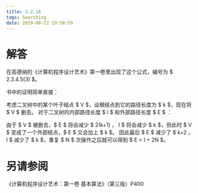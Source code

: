 ```yaml
---
title: 3.2.16
tags: Searching
date: 2019-08-22 19:58:59
---
```



# 解答

在高德纳的《计算机程序设计艺术》第一卷里出现了这个公式，编号为 $ 2.3.4.5(3) $。

书中的证明简单直接：

考虑二叉树中的某个叶子结点 $ V $，设根结点到它的路径长度为 $ k $，现在将 $ V $ 删去。
对于二叉树的内部路径长度 $ I $ 和外部路径长度 $ E $ ：

由于 $ V $ 被删去，$ E $ 将会减少 $ 2(k+1) $，$ I $ 将会减少 $ k $，但此时 $ V $ 变成了一个外部结点，$ E $ 又会加上 $ k $。
因此最后 $ E $ 减少了 $ k+2 $，$ I $ 减少了 $ k $，重复 $ N $ 次操作之后就可以得到 $ E = I + 2N $。

# 另请参阅

《计算机程序设计艺术：第一卷 基本算法》（第三版）P400